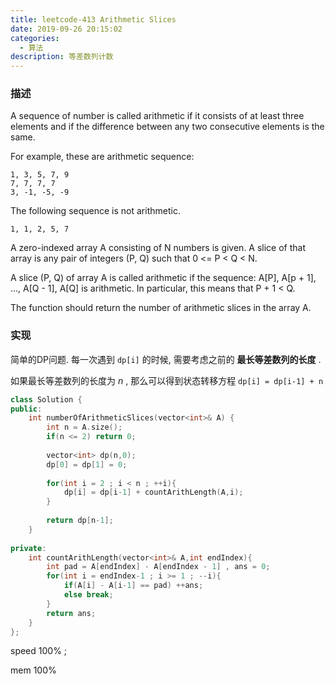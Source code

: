 ```yaml
---
title: leetcode-413 Arithmetic Slices
date: 2019-09-26 20:15:02
categories: 
  - 算法
description: 等差数列计数
---
```


### 描述

A sequence of number is called arithmetic if it consists of at least three elements and if the difference between any two consecutive elements is the same.

For example, these are arithmetic sequence:

```
1, 3, 5, 7, 9
7, 7, 7, 7
3, -1, -5, -9
```

The following sequence is not arithmetic.

```
1, 1, 2, 5, 7
```



A zero-indexed array A consisting of N numbers is given. A slice of that array is any pair of integers (P, Q) such that 0 <= P < Q < N.

A slice (P, Q) of array A is called arithmetic if the sequence:
A[P], A[p + 1], ..., A[Q - 1], A[Q] is arithmetic. In particular, this means that P + 1 < Q.

The function should return the number of arithmetic slices in the array A.

### 实现

简单的DP问题. 每一次遇到 `dp[i]` 的时候, 需要考虑之前的 **最长等差数列的长度** .

如果最长等差数列的长度为 $n$ , 那么可以得到状态转移方程 `dp[i] = dp[i-1] + n​`

```cpp
class Solution {
public:
    int numberOfArithmeticSlices(vector<int>& A) {
        int n = A.size();
        if(n <= 2) return 0;
        
        vector<int> dp(n,0);
        dp[0] = dp[1] = 0;
        
        for(int i = 2 ; i < n ; ++i){
            dp[i] = dp[i-1] + countArithLength(A,i);
        }
        
        return dp[n-1];
    }
    
private:
    int countArithLength(vector<int>& A,int endIndex){
        int pad = A[endIndex] - A[endIndex - 1] , ans = 0;
        for(int i = endIndex-1 ; i >= 1 ; --i){
            if(A[i] - A[i-1] == pad) ++ans;
            else break;
        }
        return ans;
    }
};
```

speed 100% ;

mem 100%